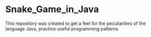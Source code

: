 # Snake_Game_in_Java
This repository was created to get a feel for the peculiarities of the language Java, practice useful programming patterns
